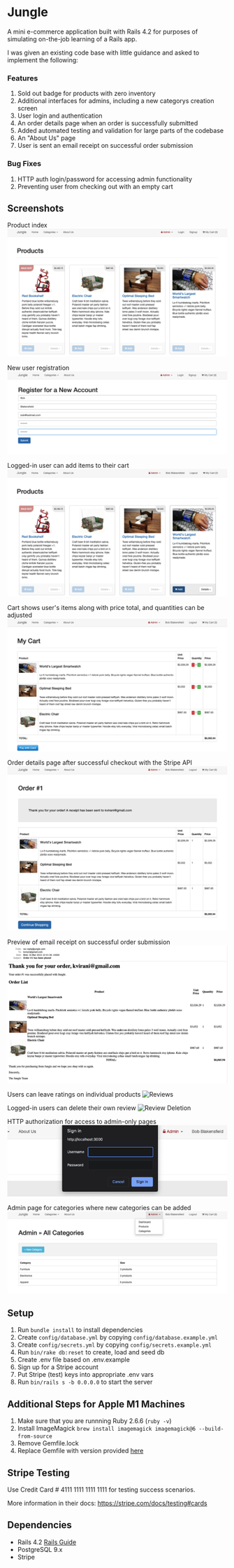 # Jungle

A mini e-commerce application built with Rails 4.2 for purposes of simulating on-the-job learning of a Rails app.

I was given an existing code base with little guidance and asked to implement the following:

### Features

1. Sold out badge for products with zero inventory
2. Additional interfaces for admins, including a new categorys creation screen
3. User login and authentication
4. An order details page when an order is successfully submitted
5. Added automated testing and validation for large parts of the codebase
6. An "About Us" page
7. User is sent an email receipt on successful order submission

### Bug Fixes

1. HTTP auth login/password for accessing admin functionality
2. Preventing user from checking out with an empty cart

## Screenshots

Product index
![Main app](https://github.com/leepavelich/jungle/blob/master/docs/main-app.png?raw=true)

New user registration
![User Registration](https://github.com/leepavelich/jungle/blob/master/docs/user-signup.png?raw=true)

Logged-in user can add items to their cart
![Adding items to cart](https://github.com/leepavelich/jungle/blob/master/docs/adding-to-cart.png?raw=true)

Cart shows user's items along with price total, and quantities can be adjusted
![My Cart](https://github.com/leepavelich/jungle/blob/master/docs/my-cart.png?raw=true)

Order details page after successful checkout with the Stripe API
![Checkout](https://github.com/leepavelich/jungle/blob/master/docs/order-details.png?raw=true)

Preview of email receipt on successful order submission
![Email receipt](https://github.com/leepavelich/jungle/blob/master/docs/email-receipt.png?raw=true)

Users can leave ratings on individual products
![Reviews]()

Logged-in users can delete their own review
![Review Deletion]()

HTTP authorization for access to admin-only pages
![HTTP auth](https://github.com/leepavelich/jungle/blob/master/docs/http-auth.png?raw=true)

Admin page for categories where new categories can be added
![Admin Categories](https://github.com/leepavelich/jungle/blob/master/docs/admin-categories.png?raw=true)

## Setup

1. Run `bundle install` to install dependencies
2. Create `config/database.yml` by copying `config/database.example.yml`
3. Create `config/secrets.yml` by copying `config/secrets.example.yml`
4. Run `bin/rake db:reset` to create, load and seed db
5. Create .env file based on .env.example
6. Sign up for a Stripe account
7. Put Stripe (test) keys into appropriate .env vars
8. Run `bin/rails s -b 0.0.0.0` to start the server

## Additional Steps for Apple M1 Machines

1. Make sure that you are runnning Ruby 2.6.6 (`ruby -v`)
1. Install ImageMagick `brew install imagemagick imagemagick@6 --build-from-source`
1. Remove Gemfile.lock
1. Replace Gemfile with version provided [here](https://gist.githubusercontent.com/FrancisBourgouin/831795ae12c4704687a0c2496d91a727/raw/ce8e2104f725f43e56650d404169c7b11c33a5c5/Gemfile)

## Stripe Testing

Use Credit Card # 4111 1111 1111 1111 for testing success scenarios.

More information in their docs: <https://stripe.com/docs/testing#cards>

## Dependencies

- Rails 4.2 [Rails Guide](http://guides.rubyonrails.org/v4.2/)
- PostgreSQL 9.x
- Stripe
